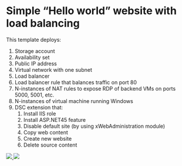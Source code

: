 # Simple “Hello world” website with load balancing 

This template deploys:
1.	Storage account
2.	Availability set
3.	Public IP address
4.	Virtual network with one subnet
5.	Load balancer
6.	Load balancer rule that balances traffic on port 80
7.	N-instances of NAT rules to expose RDP of backend VMs on ports 5000, 5001, etc.
8.	N-instances of virtual machine running Windows
9.	DSC extension that:
    1.	Install IIS role
    2.	Install ASP.NET45 feature
    3.	Disable default site (by using xWebAdministration module)
    4.	Copy web content
    5.	Create new website
    6.	Delete source content


<a href="https://portal.azure.com/#create/Microsoft.Template/uri/https%3A%2F%2Fraw.githubusercontent.com%2Fnsucheninov%2FAzure%2Fmaster%2Fsimple-website%2Fazuredeploy.json" target="_blank">
    <img src="http://azuredeploy.net/deploybutton.png"/>
</a>
<a href="http://armviz.io/#/?load=https%3A%2F%2Fraw.githubusercontent.com%2Fnsucheninov%2FAzure%2Fmaster%2Fsimple-website%2Fazuredeploy.json" target="_blank">
    <img src="http://armviz.io/visualizebutton.png"/>
</a>
